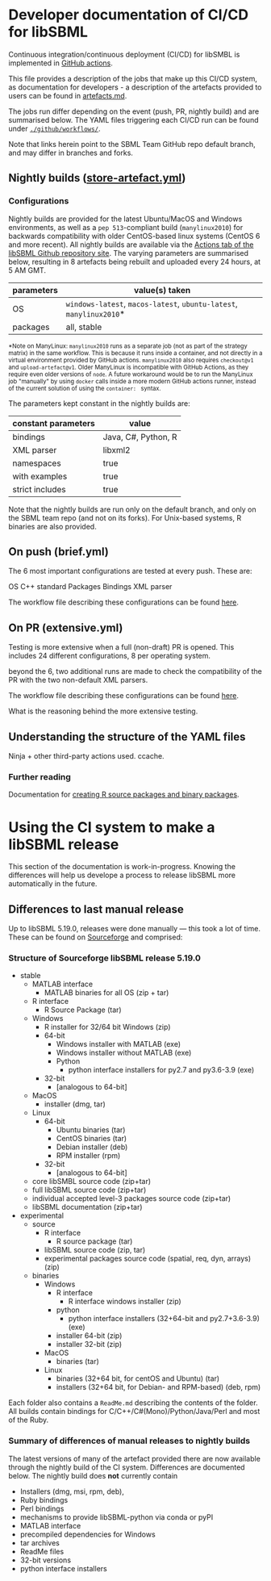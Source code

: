 
# Developer documentation of CI/CD for libSBML

Continuous integration/continuous deployment (CI/CD) for libSMBL is implemented in [GitHub actions](https://docs.github.com/en/actions). 

This file provides a description of the jobs that make up this CI/CD system, as documentation for developers - a description of the artefacts provided to users can be found in [artefacts.md](https://github.com/sbmlteam/libsbml/blob/development/artefacts.md).

The jobs run differ depending on the event (push, PR, nightly build) and are summarised below. The YAML files triggering each CI/CD run can be found under [`./github/workflows/`](https://github.com/sbmlteam/libsbml/tree/development/.github/workflows).

Note that links herein point to the SBML Team GitHub repo default branch, and may differ in branches and forks.
## Nightly builds ([store-artefact.yml](https://github.com/sbmlteam/libsbml/actions/workflows/store-artefact.yml))

### Configurations
Nightly builds are provided for the latest Ubuntu/MacOS and Windows environments, as well as a `pep 513`-compliant build (`manylinux2010`) for backwards compatibility with older CentOS-based linux systems (CentOS 6 and more recent). All nightly builds are available via the [Actions tab of the libSBML Github repository site](https://github.com/sbmlteam/libsbml/actions/workflows/store-artefact.yml). The varying parameters are summarised below, resulting in 8 artefacts being rebuilt and uploaded every 24 hours, at 5 AM GMT.

| parameters | value(s) taken |
|-----|------------|
| OS | `windows-latest`, `macos-latest`, `ubuntu-latest`, `manylinux2010`* |
| packages | all, stable |

<sub>\*Note on ManyLinux: `manylinux2010` runs as a separate job (not as part of the strategy matrix) in the same workflow. This is because it runs inside a container, and not directly in a virtual environment provided by GitHub actions. `manylinux2010` also requires `checkout@v1` and `upload-artefact@v1`. Older ManyLinux is incompatible with GitHub Actions, as they require even older versions of `node`. A future workaround would be to run the ManyLinux job "manually" by using `docker` calls inside a more modern GitHub actions runner, instead of the current solution of using the `container: ` syntax.</sub>

The parameters kept constant in the nightly builds are:

| constant parameters | value |
|-------------|------------|
| bindings    | Java, C#, Python, R|
| XML parser  | libxml2 |
| namespaces  | true |
| with examples    | true |
| strict includes  | true |

Note that the nightly builds are run only on the default branch, and only on the SBML team repo (and not on its forks). For Unix-based systems, R binaries are also provided.


## On push (brief.yml)

The 6 most important configurations are tested at every push. These are:

OS
C++ standard
Packages
Bindings
XML parser

The workflow file describing these configurations can be found [here](https://github.com/sbmlteam/libsbml/actions/workflows/brief.yml).

## On PR (extensive.yml)

Testing is more extensive when a full (non-draft) PR is opened. This includes 24 different configurations, 8 per operating system.

beyond the 6, two additional runs are made to check the compatibility of the PR with the two non-default XML parsers.

The workflow file describing these configurations can be found [here](https://github.com/sbmlteam/libsbml/actions/workflows/extensive.yml).

What is the reasoning behind the more extensive testing.

## Understanding the structure of the YAML files

Ninja + other third-party actions used.
ccache.

### Further reading

Documentation for [creating R source packages and binary packages](https://cran.r-project.org/doc/manuals/r-release/R-exts.html#Building-binary-packages).


# Using the CI system to make a libSBML release

This section of the documentation is work-in-progress. Knowing the differences will help us develope a process to release libSBML more automatically in the future.

## Differences to last manual release

Up to libSBML 5.19.0, releases were done manually &mdash; this took a lot of time. These can be found on [Sourceforge](https://sourceforge.net/projects/sbml/files/libsbml/5.19.0/) and comprised: 

### Structure of Sourceforge libSBML release 5.19.0

- stable
    - MATLAB interface
        - MATLAB binaries for all OS (zip + tar)
    - R interface
        - R Source Package (tar)
    - Windows 
        - R installer for 32/64 bit Windows (zip)
        - 64-bit
            - Windows installer with MATLAB (exe)
            - Windows installer without MATLAB (exe)
            - Python
                - python interface installers for py2.7 and py3.6-3.9 (exe)
        - 32-bit
            - [analogous to 64-bit]
    - MacOS
        - installer (dmg, tar)
    - Linux
        - 64-bit
            - Ubuntu binaries (tar)
            - CentOS binaries (tar)
            - Debian installer (deb)
            - RPM installer (rpm)
        - 32-bit
            - [analogous to 64-bit]
    - core libSMBL source code (zip+tar)
    - full libSBML source code (zip+tar)
    - individual accepted level-3 packages source code (zip+tar)
    - libSBML documentation (zip+tar)
- experimental
    - source
        - R interface
            - R source package (tar)
        - libSBML source code (zip, tar)
        - experimental packages source code (spatial, req, dyn, arrays) (zip)
    - binaries
        - Windows
            - R interface
                - R interface windows installer (zip)
            - python
                - python interface installers (32+64-bit and py2.7+3.6-3.9) (exe)
            - installer 64-bit (zip)
            - installer 32-bit (zip)
        - MacOS
            - binaries (tar)
        - Linux
            - binaries (32+64 bit, for centOS and Ubuntu) (tar)
            - installers (32+64 bit, for Debian- and RPM-based) (deb, rpm)

Each folder also contains a `ReadMe.md` describing the contents of the folder.
All builds contain bindings for C/C++/C#(Mono)/Python/Java/Perl and most of the Ruby.

### Summary of differences of manual releases to nightly builds

The latest versions of many of the artefact provided there are now available through the nightly build of the CI system. Differences are documented below. The nightly build does **not** currently contain
- Installers (dmg, msi, rpm, deb), 
- Ruby bindings
- Perl bindings
- mechanisms to provide libSBML-python via conda or pyPI
- MATLAB interface
- precompiled dependencies for Windows
- tar archives
- ReadMe files
- 32-bit versions
- python interface installers